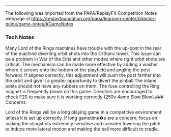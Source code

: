 ***
The following was imported from the PAPA/ReplayFX Competition Notes webpage at https://replayfoundation.org/papa/learning-center/director-guide/game-notes/#GameNotes

### Tech Notes
            
Many Lord of the Rings machines have trouble with the up-post in the rear of the machine diverting orbit shots into the Orthanc tower. This issue can be a problem in War of the Ents and other modes where right orbit shots are critical. The mechanism can be made more effective by adding a washer where it screws onto the bottom of the playfield and angling the post forward. If aligned correctly, this adjustment will push the post farther into the orbit and give it a greater opportunity to divert the pinball.The inlane posts should not have any rubbers on them. The fuse controlling the Ring magnet is frequently blown on this game. Directors are encouraged to check F20 to make sure it is working correctly (250v 4amp Slow Blow).### Concerns
            
Lord of the Rings will be a long playing game in a competitive environment unless it is set up correctly. If long gametime�s are a concern, focus on making the slingshots extremely sensitive and consider lowering the pitch to induce more lateral motion and making the ball more difficult to cradle.